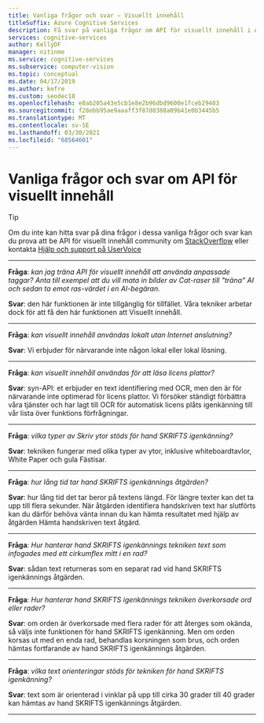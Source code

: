 ```yaml
---
title: Vanliga frågor och svar – Visuellt innehåll
titleSuffix: Azure Cognitive Services
description: Få svar på vanliga frågor om API för visuellt innehåll i Azure Cognitive Services.
services: cognitive-services
author: KellyDF
manager: nitinme
ms.service: cognitive-services
ms.subservice: computer-vision
ms.topic: conceptual
ms.date: 04/17/2019
ms.author: kefre
ms.custom: seodec18
ms.openlocfilehash: e8ab205a43e5cb1e8e2b96dbd9600e1fceb29403
ms.sourcegitcommit: f28ebb95ae9aaaff3f87d8388a09b41e0b3445b5
ms.translationtype: MT
ms.contentlocale: sv-SE
ms.lasthandoff: 03/30/2021
ms.locfileid: "68564601"
---
```

# <a name="computer-vision-api-frequently-asked-questions"></a>Vanliga frågor och svar om API för visuellt innehåll

> [!TIP]
> Om du inte kan hitta svar på dina frågor i dessa vanliga frågor och svar kan du prova att be API för visuellt innehåll community om [StackOverflow](https://stackoverflow.com/questions/tagged/project-oxford+or+microsoft-cognitive) eller kontakta [Hjälp och support på UserVoice](https://cognitive.uservoice.com/)

---

**Fråga**: *kan jag träna API för visuellt innehåll att använda anpassade taggar?  Anta till exempel att du vill mata in bilder av Cat-raser till "träna" AI och sedan ta emot ras-värdet i en AI-begäran.*

**Svar**: den här funktionen är inte tillgänglig för tillfället. Våra tekniker arbetar dock för att få den här funktionen att Visuellt innehåll.

---

**Fråga**: *kan visuellt innehåll användas lokalt utan Internet anslutning?*

**Svar**: Vi erbjuder för närvarande inte någon lokal eller lokal lösning.

---

**Fråga**: *kan visuellt innehåll användas för att läsa licens plattor?*

**Svar**: syn-API: et erbjuder en text identifiering med OCR, men den är för närvarande inte optimerad för licens plattor. Vi försöker ständigt förbättra våra tjänster och har lagt till OCR för automatisk licens plåts igenkänning till vår lista över funktions förfrågningar.

---

**Fråga**: *vilka typer av Skriv ytor stöds för hand SKRIFTS igenkänning?*

**Svar**: tekniken fungerar med olika typer av ytor, inklusive whiteboardtavlor, White Paper och gula Fästisar.

---

**Fråga**: *hur lång tid tar hand SKRIFTS igenkännings åtgärden?*

**Svar**: hur lång tid det tar beror på textens längd. För längre texter kan det ta upp till flera sekunder. När åtgärden identifiera handskriven text har slutförts kan du därför behöva vänta innan du kan hämta resultatet med hjälp av åtgärden Hämta handskriven text åtgärd.

---

**Fråga**: *Hur hanterar hand SKRIFTS igenkännings tekniken text som infogades med ett cirkumflex mitt i en rad?*

**Svar**: sådan text returneras som en separat rad vid hand SKRIFTS igenkännings åtgärden.

---

**Fråga**: *Hur hanterar hand SKRIFTS igenkännings tekniken överkorsade ord eller rader?*

**Svar**: om orden är överkorsade med flera rader för att återges som okända, så väljs inte funktionen för hand SKRIFTS igenkänning. Men om orden korsas ut med en enda rad, behandlas korsningen som brus, och orden hämtas fortfarande av hand SKRIFTS igenkännings åtgärden.

---

**Fråga**: *vilka text orienteringar stöds för tekniken för hand SKRIFTS igenkänning?*

**Svar**: text som är orienterad i vinklar på upp till cirka 30 grader till 40 grader kan hämtas av hand SKRIFTS igenkännings åtgärden.

---
